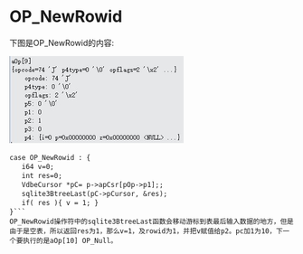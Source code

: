 # OP_NewRowid
下图是OP_NewRowid的内容:

 ![]( 4-5-13.jpg)
 ```
case OP_NewRowid : {
	i64 v=0;
	int res=0;
	VdbeCursor *pC= p->apCsr[pOp->p1];;
  	sqlite3BtreeLast(pC->pCursor, &res);
	if( res ){ v = 1; }
}```
OP_NewRowid操作符中的sqlite3BtreeLast函数会移动游标到表最后输入数据的地方，但是由于是空表，所以返回res为1，那么v=1，及rowid为1，并把v赋值给p2。pc加1为10，下一个要执行的是aOp[10] OP_Null。
